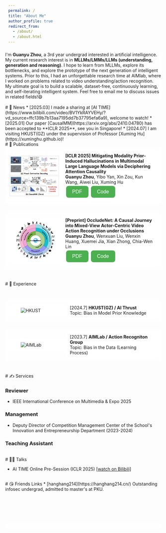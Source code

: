 ```yaml
---
permalink: /
title: "About Me"
author_profile: true
redirect_from: 
  - /about/
  - /about.html
---
```


<style>
body {
    background-image: url('/images/bd9d34ccgy1hzpk9m8bn2j21hc0u0tu9.jpg');
    background-size: cover;
    background-position: center;
    background-repeat: no-repeat;
    background-attachment: fixed;
}
div, p {
    background-color: rgba(255, 255, 255, 0.8);
    padding: 10px;
    border-radius: 5px;
}
</style>

I'm **Guanyu Zhou**, a 3rd year undergrad interested in artificial intelligence. 

My current research interest is in **MLLMs/LMMs/LLMs (understanding, generation and reasoning)**. I hope to learn from MLLMs, explore its bottlenecks, and explore the prototype of the next generation of intelligent systems. Prior to this, I had an unforgettable research time at AIMlab, where I worked on problems related to video understanding/action recognition. 

My ultimate goal is to build a scalable, dataset-free, continuously learning, and self-iterating intelligent system. Feel free to email me to discuss issues in related fields!😄

<br>
# 📅 News
* [2025.03] I made a sharing at [AI TIME](https://www.bilibili.com/video/BV1YkRAYVEHy/?vd_source=ffc139b7b13aa7195dd7b37795efa6a9), welcome to watch!
* [2025.01] Our paper [CausalMM](https://arxiv.org/abs/2410.04780) has been accepted to **ICLR 2025**, see you in Singapore!
* [2024.07] I am visiting HKUST(GZ) under the supervision of Professor [Xuming Hu](https://xuminghu.github.io)!

<br>
# 📝 Publications

<div style="display: flex; align-items: center; margin-bottom: 20px;">
  <div style="flex: 1; padding-left: 0px;">
    <img src="/images/causalmm.png" alt="Flowchart" style="max-width: 100%;">
  </div>
  <div style="width: 60%; padding-left: 10px;">
    <p><strong>[ICLR 2025] Mitigating Modality Prior-Induced Hallucinations in Multimodal Large Language Models via Deciphering Attention Causality</strong></p>
    <p><strong>Guanyu Zhou</strong>, Yibo Yan, Xin Zou, Kun Wang, Aiwei Liu, Xuming Hu</p>
    <a href="https://arxiv.org/pdf/2410.04780" target="_blank"><button>PDF</button></a> 
    <a href="https://github.com/The-Martyr/CausalMM" target="_blank"><button>Code</button></a>
  </div>
</div>

<style>
p {
    margin: 0; /* Remove default margin */
    padding: 0; /* Remove default padding */
}
button {
  background-color: #4CAF50; /* Green background */
  border: none; /* No border */
  color: white; /* White text */
  padding: 10px 20px; /* Padding */
  text-align: center; /* Centered text */
  text-decoration: none; /* No underline */
  display: inline-block; /* Inline block */
  font-size: 16px; /* Font size */
  margin: 4px 2px; /* Margin */
  cursor: pointer; /* Pointer cursor */
  border-radius: 8px; /* Rounded corners */
}
</style>

<div style="display: flex; align-items: center; margin-bottom: 20px;">
  <div style="flex: 1; padding-left: 25px;">
    <img src="/images/OccludeNet.png" alt="Flowchart" style="max-width: 90%;">
  </div>
  <div style="width: 60%; padding-left: 10px;">
    <p><strong>[Preprint] OccludeNet: A Causal Journey into Mixed-View Actor-Centric Video Action Recognition under Occlusions</strong></p>
    <p><strong>Guanyu Zhou</strong>, Wenxuan Liu, Wenxin Huang, Xuemei Jia, Xian Zhong, Chia-Wen Lin</p>
    <a href="https://arxiv.org/pdf/2411.15729" target="_blank"><button>PDF</button></a> 
    <a href="https://github.com/The-Martyr/OccludeNet-Dataset" target="_blank"><button>Code</button></a>
  </div>
</div>

<style>
p {
    margin: 0; /* Remove default margin */
    padding: 0; /* Remove default padding */
}
button {
  background-color: #4CAF50; /* Green background */
  border: none; /* No border */
  color: white; /* White text */
  padding: 10px 20px; /* Padding */
  text-align: center; /* Centered text */
  text-decoration: none; /* No underline */
  display: inline-block; /* Inline block */
  font-size: 16px; /* Font size */
  margin: 4px 2px; /* Margin */
  cursor: pointer; /* Pointer cursor */
  border-radius: 8px; /* Rounded corners */
}
</style>




<br>
# 📇 Experience

<div style="margin-top: 40px; display: flex; align-items: center; margin-bottom: 20px;"> 
  <div style="flex: 1; padding-left: 40px;">
    <img src="https://hkust.edu.hk/sites/default/files/images/UST_L3.svg" alt="HKUST" style="max-width: 80%; height: auto;">
  </div>
  <div style="flex: 2; padding-left: 10px;">
    <p>[2024.7] <strong>HKUST(GZ) / AI Thrust</strong></p>
    <p>Topic: Bias in Model Prior Knowledge</p>
  </div>
</div>

<div style="display: flex; align-items: center; margin-bottom: 20px;">
  <div style="flex: 1; padding-left: 40px;">
    <img src="/images/AIMLab.jpg" alt="AIMLab" style="max-width: 80%; width: 200px; height: auto;">
  </div>
  <div style="flex: 2; padding-left: 10px;">
    <p>[2023.7] <strong>AIMLab / Action Recogniton Group</strong></p>
    <p>Topic: Bias in the Data (Learning Process)</p>
  </div>
</div>



<br>
# ✍ Services

### Reviewer

* IEEE International Conference on Multimedia & Expo 2025

### Management

* Deputy Director of Competition Management Center of the School's Innovation and Entrepreneurship Department (2023-2024)

### Teaching Assistant



<br>
# 👨‍🏫 Talks

* AI TIME Online Pre-Session (ICLR 2025) [[watch on Bilibili]](https://www.bilibili.com/video/BV1YkRAYVEHy/?vd_source=ffc139b7b13aa7195dd7b37795efa6a9)


<br>
# 😘 Friends Links
* [hanghang214](https://hanghang214.cn/) Outstanding infosec undergrad, admitted to master's at PKU.

<div style="margin-top: 100px;"></div>

<script type="text/javascript" id="mapmyvisitors" src="//mapmyvisitors.com/map.js?d=8MhgTWHJEZzdE82Bb-wBII3RuujWQtydOxS12ZLFdM8&cl=ffffff&w=a"></script>


